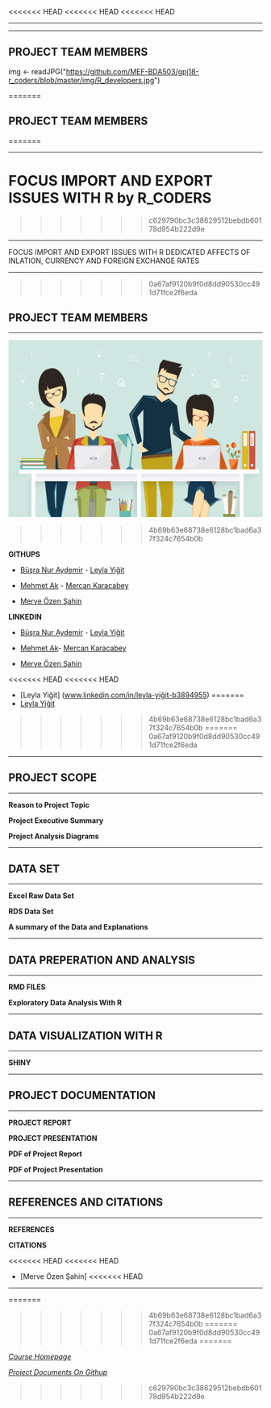 
<<<<<<< HEAD
<<<<<<< HEAD
<<<<<<< HEAD
***
***
## PROJECT TEAM MEMBERS

img <- readJPG("https://github.com/MEF-BDA503/gpj18-r_coders/blob/master/img/R_developers.jpg")

=======
## PROJECT TEAM MEMBERS
=======
***
  FOCUS IMPORT AND EXPORT ISSUES WITH R by R_CODERS 
=======
>>>>>>> c629790bc3c38629512bebdb60178d954b222d9e


*** 

FOCUS IMPORT AND EXPORT ISSUES WITH R DEDICATED AFFECTS OF INLATION, CURRENCY AND FOREIGN EXCHANGE RATES

***  


>>>>>>> 0a67af9120b9f0d8dd90530cc491d71fce2f6eda

## PROJECT TEAM MEMBERS
*** 
![Image description](https://github.com/MEF-BDA503/gpj18-r_coders/blob/master/img/R_developers.jpg)
>>>>>>> 4b69b63e68738e6128bc1bad6a37f324c7654b0b

**GITHUPS**

- [Büşra Nur Aydemir](https://mef-bda503.github.io/pj18-aydemirbusra/) - [Leyla Yiğit](https://mef-bda503.github.io/pj18-Leyla.Yigit/)

- [Mehmet Ak](https://mef-bda503.github.io/pj18-mehmetakk/) - [Mercan Karacabey](https://mef-bda503.github.io/pj18-mkaracabey/)

- [Merve Özen Şahin](https://mef-bda503.github.io/pj18-ozenm/)

**LINKEDIN**
- [Büşra Nur Aydemir]( https://www.linkedin.com/in/busra-nur-aydemir-51b81b8b/) - [Leyla Yiğit](https://www.linkedin.com/in/leyla-yi%C4%9Fit-b3894955/)

- [Mehmet Ak](https://www.linkedin.com/in/ACoAACENGXUBEHApr9slAuQzh8lBviwp1FrY3oY/)- [Mercan Karacabey](https://www.linkedin.com/in/mercan-karacabey-708240103/)

- [Merve Özen Şahin](https://www.linkedin.com/in/merve-ozen-sahin-91027431/)


<<<<<<< HEAD
<<<<<<< HEAD
- [Leyla Yiğit] (www.linkedin.com/in/leyla-yiğit-b3894955)
=======
- [Leyla Yiğit](https://www.linkedin.com/public-profile/settings?trk=d_flagship3_profile_self_view_public_profile)
>>>>>>> 4b69b63e68738e6128bc1bad6a37f324c7654b0b
=======
>>>>>>> 0a67af9120b9f0d8dd90530cc491d71fce2f6eda

***
## PROJECT SCOPE 
*** 
**Reason to Project Topic**

**Project Executive Summary**

**Project Analysis Diagrams**



***
## DATA SET 
*** 
**Excel Raw Data Set**

**RDS Data Set**

**A summary of the Data and Explanations**



***
## DATA PREPERATION AND ANALYSIS
*** 
**RMD FILES**

**Exploratory Data Analysis With R**



***
## DATA VISUALIZATION WITH R
*** 
**SHINY**



***
## PROJECT DOCUMENTATION
*** 
**PROJECT REPORT**

**PROJECT PRESENTATION**

**PDF of Project Report**

**PDF of Project Presentation**


***
## REFERENCES AND CITATIONS
*** 
**REFERENCES**

**CITATIONS**


<<<<<<< HEAD
<<<<<<< HEAD
- [Merve Özen Şahin]
<<<<<<< HEAD
***
=======
>>>>>>> 4b69b63e68738e6128bc1bad6a37f324c7654b0b
=======
>>>>>>> 0a67af9120b9f0d8dd90530cc491d71fce2f6eda
=======


*[Course Homepage](https://mef-bda503.github.io/)*

*[Project Documents On Githup](https://github.com/MEF-BDA503/gpj18-r_coders)*
>>>>>>> c629790bc3c38629512bebdb60178d954b222d9e
